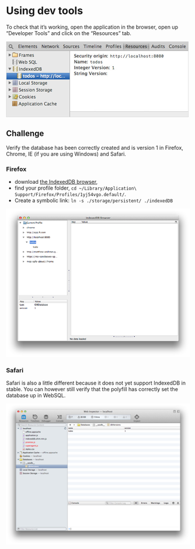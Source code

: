 # Using dev tools

To check that it’s working, open the application in the browser, open up “Developer Tools” and click on the “Resources” tab.

![Screenshot of the IndexedDB in Chrome Dev Tools](./chrome.jpg)

## Challenge

Verify the database has been correctly created and is version 1 in Firefox, Chrome, IE (if you are using Windows) and Safari.

### Firefox

- download [the IndexedDB browser](https://addons.mozilla.org/en-us/firefox/addon/indexeddb-browser/),
- find your profile folder, `cd ~/Library/Application\ Support/Firefox/Profiles/1yj54vgo.default/`.
- Create a symbolic link: `ln -s ./storage/persistent/ ./indexedDB`

![Firefox IndexedDB Dev Tools](./firefox.png)

### Safari

Safari is also a little different because it does not yet support IndexedDB in stable.  You can however still verify that the polyfill has correctly set the database up in WebSQL.

![Safari IndexedDB Dev Tools](./safari.png)